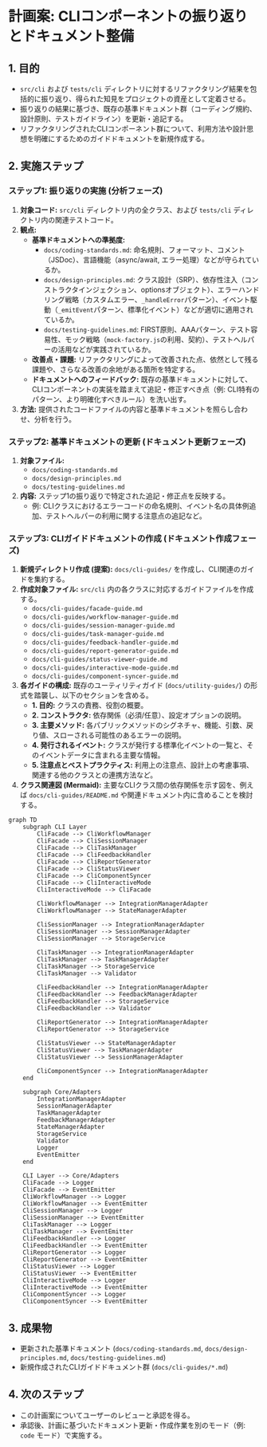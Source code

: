 # 計画案: CLIコンポーネントの振り返りとドキュメント整備

## 1. 目的

*   `src/cli` および `tests/cli` ディレクトリに対するリファクタリング結果を包括的に振り返り、得られた知見をプロジェクトの資産として定着させる。
*   振り返りの結果に基づき、既存の基準ドキュメント群（コーディング規約、設計原則、テストガイドライン）を更新・追記する。
*   リファクタリングされたCLIコンポーネント群について、利用方法や設計思想を明確にするためのガイドドキュメントを新規作成する。

## 2. 実施ステップ

### ステップ1: 振り返りの実施 (分析フェーズ)

1.  **対象コード:** `src/cli` ディレクトリ内の全クラス、および `tests/cli` ディレクトリ内の関連テストコード。
2.  **観点:**
    *   **基準ドキュメントへの準拠度:**
        *   `docs/coding-standards.md`: 命名規則、フォーマット、コメント（JSDoc）、言語機能（async/await, エラー処理）などが守られているか。
        *   `docs/design-principles.md`: クラス設計（SRP）、依存性注入（コンストラクタインジェクション、optionsオブジェクト）、エラーハンドリング戦略（カスタムエラー、`_handleError`パターン）、イベント駆動（`_emitEvent`パターン、標準化イベント）などが適切に適用されているか。
        *   `docs/testing-guidelines.md`: FIRST原則、AAAパターン、テスト容易性、モック戦略（`mock-factory.js`の利用、契約）、テストヘルパーの活用などが実践されているか。
    *   **改善点・課題:** リファクタリングによって改善された点、依然として残る課題や、さらなる改善の余地がある箇所を特定する。
    *   **ドキュメントへのフィードバック:** 既存の基準ドキュメントに対して、CLIコンポーネントの実装を踏まえて追記・修正すべき点（例: CLI特有のパターン、より明確化すべきルール）を洗い出す。
3.  **方法:** 提供されたコードファイルの内容と基準ドキュメントを照らし合わせ、分析を行う。

### ステップ2: 基準ドキュメントの更新 (ドキュメント更新フェーズ)

1.  **対象ファイル:**
    *   `docs/coding-standards.md`
    *   `docs/design-principles.md`
    *   `docs/testing-guidelines.md`
2.  **内容:** ステップ1の振り返りで特定された追記・修正点を反映する。
    *   例: CLIクラスにおけるエラーコードの命名規則、イベント名の具体例追加、テストヘルパーの利用に関する注意点の追記など。

### ステップ3: CLIガイドドキュメントの作成 (ドキュメント作成フェーズ)

1.  **新規ディレクトリ作成 (提案):** `docs/cli-guides/` を作成し、CLI関連のガイドを集約する。
2.  **作成対象ファイル:** `src/cli` 内の各クラスに対応するガイドファイルを作成する。
    *   `docs/cli-guides/facade-guide.md`
    *   `docs/cli-guides/workflow-manager-guide.md`
    *   `docs/cli-guides/session-manager-guide.md`
    *   `docs/cli-guides/task-manager-guide.md`
    *   `docs/cli-guides/feedback-handler-guide.md`
    *   `docs/cli-guides/report-generator-guide.md`
    *   `docs/cli-guides/status-viewer-guide.md`
    *   `docs/cli-guides/interactive-mode-guide.md`
    *   `docs/cli-guides/component-syncer-guide.md`
3.  **各ガイドの構成:** 既存のユーティリティガイド (`docs/utility-guides/`) の形式を踏襲し、以下のセクションを含める。
    *   **1. 目的:** クラスの責務、役割の概要。
    *   **2. コンストラクタ:** 依存関係（必須/任意）、設定オプションの説明。
    *   **3. 主要メソッド:** 各パブリックメソッドのシグネチャ、機能、引数、戻り値、スローされる可能性のあるエラーの説明。
    *   **4. 発行されるイベント:** クラスが発行する標準化イベントの一覧と、そのイベントデータに含まれる主要な情報。
    *   **5. 注意点とベストプラクティス:** 利用上の注意点、設計上の考慮事項、関連する他のクラスとの連携方法など。
4.  **クラス関連図 (Mermaid):** 主要なCLIクラス間の依存関係を示す図を、例えば `docs/cli-guides/README.md` や関連ドキュメント内に含めることを検討する。

```mermaid
graph TD
    subgraph CLI Layer
        CliFacade --> CliWorkflowManager
        CliFacade --> CliSessionManager
        CliFacade --> CliTaskManager
        CliFacade --> CliFeedbackHandler
        CliFacade --> CliReportGenerator
        CliFacade --> CliStatusViewer
        CliFacade --> CliComponentSyncer
        CliFacade --> CliInteractiveMode
        CliInteractiveMode --> CliFacade

        CliWorkflowManager --> IntegrationManagerAdapter
        CliWorkflowManager --> StateManagerAdapter

        CliSessionManager --> IntegrationManagerAdapter
        CliSessionManager --> SessionManagerAdapter
        CliSessionManager --> StorageService

        CliTaskManager --> IntegrationManagerAdapter
        CliTaskManager --> TaskManagerAdapter
        CliTaskManager --> StorageService
        CliTaskManager --> Validator

        CliFeedbackHandler --> IntegrationManagerAdapter
        CliFeedbackHandler --> FeedbackManagerAdapter
        CliFeedbackHandler --> StorageService
        CliFeedbackHandler --> Validator

        CliReportGenerator --> IntegrationManagerAdapter
        CliReportGenerator --> StorageService

        CliStatusViewer --> StateManagerAdapter
        CliStatusViewer --> TaskManagerAdapter
        CliStatusViewer --> SessionManagerAdapter

        CliComponentSyncer --> IntegrationManagerAdapter
    end

    subgraph Core/Adapters
        IntegrationManagerAdapter
        SessionManagerAdapter
        TaskManagerAdapter
        FeedbackManagerAdapter
        StateManagerAdapter
        StorageService
        Validator
        Logger
        EventEmitter
    end

    CLI Layer --> Core/Adapters
    CliFacade --> Logger
    CliFacade --> EventEmitter
    CliWorkflowManager --> Logger
    CliWorkflowManager --> EventEmitter
    CliSessionManager --> Logger
    CliSessionManager --> EventEmitter
    CliTaskManager --> Logger
    CliTaskManager --> EventEmitter
    CliFeedbackHandler --> Logger
    CliFeedbackHandler --> EventEmitter
    CliReportGenerator --> Logger
    CliReportGenerator --> EventEmitter
    CliStatusViewer --> Logger
    CliStatusViewer --> EventEmitter
    CliInteractiveMode --> Logger
    CliInteractiveMode --> EventEmitter
    CliComponentSyncer --> Logger
    CliComponentSyncer --> EventEmitter

```

## 3. 成果物

*   更新された基準ドキュメント (`docs/coding-standards.md`, `docs/design-principles.md`, `docs/testing-guidelines.md`)
*   新規作成されたCLIガイドドキュメント群 (`docs/cli-guides/*.md`)

## 4. 次のステップ

*   この計画案についてユーザーのレビューと承認を得る。
*   承認後、計画に基づいたドキュメント更新・作成作業を別のモード（例: `code` モード）で実施する。